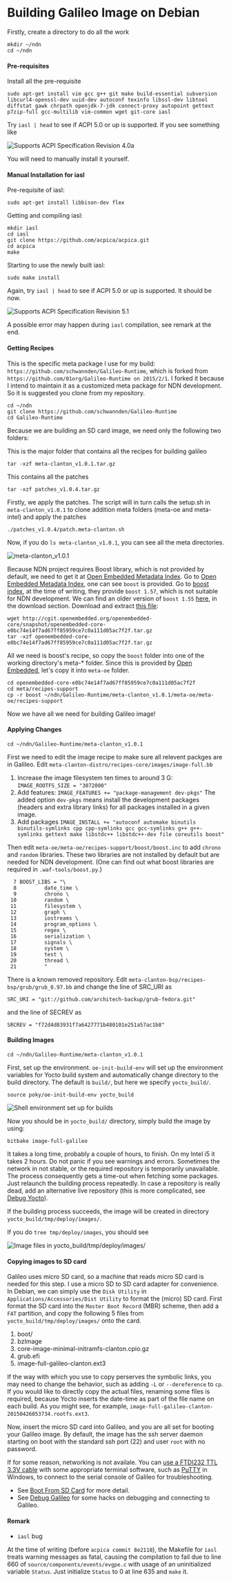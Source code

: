 # Building Galileo Image on Debian

Firstly, create a directory to do all the work
```
mkdir ~/ndn
cd ~/ndn
```

#### Pre-requisites
Install all the pre-requisite
```
sudo apt-get install vim gcc g++ git make build-essential subversion libcurl4-openssl-dev uuid-dev autoconf texinfo libssl-dev libtool diffstat gawk chrpath openjdk-7-jdk connect-proxy autopoint gettext p7zip-full gcc-multilib vim-common wget git-core iasl
```
Try ` iasl | head ` to see if ACPI 5.0 or up is supported. If you see something like

![Supports ACPI Specification Revision 4.0a](fig1.1.01-acpi4.png)

You will need to manually install it yourself.
#### Manual Installation for iasl
Pre-requisite of iasl:
```
sudo apt-get install libbison-dev flex
```
Getting and compiling iasl:
```
mkdir iasl
cd iasl
git clone https://github.com/acpica/acpica.git
cd acpica
make
```
Starting to use the newly built iasl:
```
sudo make install
```
Again, try ` iasl | head ` to see if ACPI 5.0 or up is supported. It should be now.

![Supports ACPI Specification Revision 5.1](fig1.1.02-acpi5.png)

A possible error may happen during `iasl` compilation, see remark at the end.

#### Getting Recipes
This is the specific meta package I use for my build: `https://github.com/schwannden/Galileo-Runtime`, which is forked from ` https://github.com/01org/Galileo-Runtime on 2015/2/1`. I forked it because I intend to maintain it as a customized meta package for NDN development. So it is suggested you clone from my repository.

```
cd ~/ndn
git clone https://github.com/schwannden/Galileo-Runtime
cd Galileo-Runtime
```

Because we are building an SD card image, we need only the following two folders:

This is the major folder that contains all the recipes for building galileo
```
tar -xzf meta-clanton_v1.0.1.tar.gz
```
This contains all the patches
```
tar -xzf patches_v1.0.4.tar.gz
```
Firstly, we apply the patches. The script will in turn calls the setup.sh in `meta-clanton_v1.0.1` to clone addition meta folders (meta-oe and meta-intel) and apply the patches
```
./patches_v1.0.4/patch.meta-clanton.sh
```

Now, if you do `ls meta-clanton_v1.0.1`, you can see all the meta directories.

![meta-clanton_v1.0.1](fig1.1.03-meta-clanton.png)

Because NDN project requires Boost library, which is not provided by default, we need to get it at [Open Embedded Metadata Index](http://layers.openembedded.org/layerindex/branch/master/layer/openembedded-core/). Go to [Open Embedded Metadata Index](http://layers.openembedded.org/layerindex/branch/master/layer/openembedded-core/), one can see `boost` is provided. Go to [boost index](http://layers.openembedded.org/layerindex/recipe/5268/), at the time of writing, they provide `boost 1.57`, which is not suitable for NDN development. We can find an older version of `boost 1.55` [here](http://cgit.openembedded.org/cgit.cgi/openembedded-core/commit/?id=e0bc74e14f7ad67ff85959ce7c0a111d05ac7f2f), in the download section. Download and extract [this file](http://cgit.openembedded.org/openembedded-core/snapshot/openembedded-core-e0bc74e14f7ad67ff85959ce7c0a111d05ac7f2f.tar.gz):
```
wget http://cgit.openembedded.org/openembedded-core/snapshot/openembedded-core-e0bc74e14f7ad67ff85959ce7c0a111d05ac7f2f.tar.gz
tar -xzf openembedded-core-e0bc74e14f7ad67ff85959ce7c0a111d05ac7f2f.tar.gz
```
All we need is boost's recipe, so copy the `boost` folder into one of the working directory's meta-* folder. Since this is provided by [Open Embedded](http://layers.openembedded.org/layerindex/branch/master/layer/openembedded-core/), let's copy it into `meta-oe` folder.
```
cd openembedded-core-e0bc74e14f7ad67ff85959ce7c0a111d05ac7f2f
cd meta/recipes-support
cp -r boost ~/ndn/Galileo-Runtime/meta-clanton_v1.0.1/meta-oe/meta-oe/recipes-support
```
Now we have all we need for building Galileo image!

#### Applying Changes
```
cd ~/ndn/Galileo-Runtime/meta-clanton_v1.0.1
```
First we need to edit the image recipe to make sure all relevent packges are in Galileo.  Edit `meta-clanton-distro/recipes-core/images/image-full.bb`
1. Increase the image filesystem ten times to around 3 G:
    `IMAGE_ROOTFS_SIZE = "3072000"`
2. Add features:
    `IMAGE_FEATURES += "package-management dev-pkgs"`
    The added option `dev-pkgs` means install the development packages (headers and extra library links) for all packages installed in a given image.
3. Add packages
    `IMAGE_INSTALL += "autoconf automake binutils binutils-symlinks cpp cpp-symlinks gcc gcc-symlinks g++ g++-symlinks gettext make libstdc++ libstdc++-dev file coreutils boost"`

Then edit `meta-oe/meta-oe/recipes-support/boost/boost.inc` to add `chrono` and `random` libraries. These two libraries are not installed by default but are needed for NDN development. (One can find out what boost libraries are required in `.waf-tools/boost.py`.)

```
  7 BOOST_LIBS = "\
  8         date_time \
  9         chrono \
 10         random \
 11         filesystem \
 12         graph \
 13         iostreams \
 14         program_options \
 15         regex \
 16         serialization \
 17         signals \
 18         system \
 19         test \
 20         thread \
 21         "
```

There is a known removed repository. Edit `meta-clanton-bsp/recipes-bsp/grub/grub_0.97.bb` and change the line of SRC_URI as
```
SRC_URI = "git://github.com/architech-backup/grub-fedora.git"
```
and the line of SECREV as
```
SRCREV = "f72d4d83931f7a6427771b480101e251a57ac1b8"
```

#### Building Images
```
cd ~/ndn/Galileo-Runtime/meta-clanton_v1.0.1
```
First, set up the environment. `oe-init-build-env` will set up the environment variables for Yocto build system and automatically change directory to the build directory. The default is `build/`, but here we specify `yocto_build/`.

```
source poky/oe-init-build-env yocto_build
```
![Shell environment set up for builds](fig1.1.04-env-setup.png)

Now you should be in `yocto_build/` directory, simply build the image by using:
```
bitbake image-full-galileo
```
It takes a long time, probably a couple of hours, to finish. On my Intel i5 it takes 2 hours. Do not panic if you see warnings and errors. Sometimes the network in not stable, or the required repository is temporarily unavailable. The process consequently gets a time-out when fetching some packages. Just relaunch the building process repeatedly. In case a repository is really dead, add an alternative live repository (this is more complicated, see [Debug Yocto](debug_yocto.md)).

If the building process succeeds, the image will be created in directory `yocto_build/tmp/deploy/images/`.

If you do `tree tmp/deploy/images`, you should see

![Image files in yocto_build/tmp/deploy/images/](fig1.1.05-image.png)

#### Copying images to SD card
Galileo uses micro SD card, so a machine that reads micro SD card is needed for this step. I use a micro SD to SD card adapter for convenience. In Debian, we can simply use the `Disk Utility` in `Applications/Accessories/Dist Utility` to format the (micro) SD card. First format the SD card into the `Master Boot Record` (MBR) scheme, then add a `FAT` partition, and copy the following 5 files from `yocto_build/tmp/deploy/images/` onto the card.
1. boot/
2. bzImage
3. core-image-minimal-initramfs-clanton.cpio.gz
4. grub.efi
5. image-full-galileo-clanton.ext3

If the way with which you use to copy perserves the symbolic links, you may need to change the behavior, such as adding `-L` or `--dereference` to `cp`. If you would like to directly copy the actual files, renaming some files is required, because Yocto inserts the date-time as part of the file name on each build. As you might see, for example, `image-full-galileo-clanton-20150426053734.rootfs.ext3`.

Now, insert the micro SD card into Galileo, and you are all set for booting your Galileo image. By default, the image has the ssh server daemon starting on boot with the standard ssh port (22) and user `root` with no password.

If for some reason, networking is not availale. You can [use a FTDI232 TTL 3.3V cable](https://communities.intel.com/message/247258) with some appropriate terminal software, such as [PuTTY](http://www.putty.org/) in Windows, to connect to the serial console of Galileo for troubleshooting.

* See [Boot From SD Card](boot_from_sd_card.md) for more detail.
* See [Debug Galileo](debug_galileo.md) for some hacks on debugging and connecting to Galileo.

#### Remark
* `iasl` bug

At the time of writing (before `acpica commit 8e2118`), the Makefile for `iasl` treats warning messages as fatal, causing the compilation to fail due to line 660 of `source/components/events/evgpe.c` with usage of an uninitialized variable `Status`. Just initialize `Status` to 0 at line 635 and `make` it.


